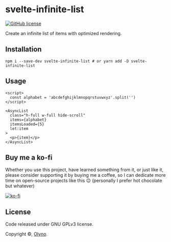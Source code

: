 # svelte-infinite-list

[![GitHub license](https://img.shields.io/github/license/Olyno/svelte-infinite-list?style=for-the-badge)](https://github.com/Olyno/svelte-infinite-list)

Create an infinite list of items with optimized rendering.

## Installation

```shell
npm i --save-dev svelte-infinite-list # or yarn add -D svelte-infinite-list
```

## Usage

```svelte
<script>
  const alphabet = 'abcdefghijklmnopqrstuvwxyz'.split('')
</script>

<AsyncList
  class="h-full w-full hide-scroll"
  items={alphabet}
  itemsLoaded={5}
  let:item
>
  <p>{item}</p>
</AsyncList>
```

## Buy me a ko-fi

Whether you use this project, have learned something from it, or just like it, please consider supporting it by buying me a coffee, so I can dedicate more time on open-source projects like this 😉 (personally I prefer hot chocolate but whatever)

[![ko-fi](https://www.ko-fi.com/img/githubbutton_sm.svg)](https://ko-fi.com/olyno)

## License

Code released under GNU GPLv3 license.

Copyright ©, [Olyno](https://github.com/Olyno).